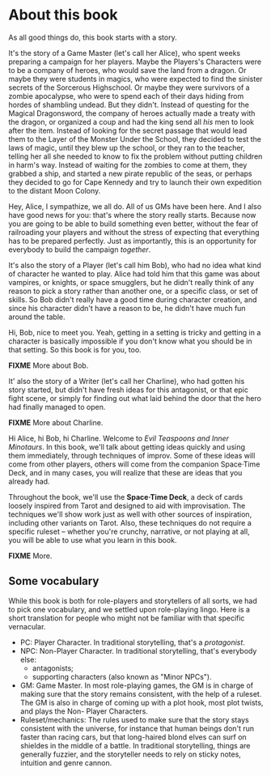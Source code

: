 # About this book

As all good things do, this book starts with a story.

It's the story of a Game Master (let's call her Alice), who spent weeks preparing a campaign for her players. Maybe the Players's Characters were to be a company of heroes, who would save the land from a dragon. Or maybe they were students in magics, who were expected to find the sinister secrets of the Sorcerous Highschool. Or maybe they were survivors of a zombie apocalypse, who were to spend each of their days hiding from hordes of shambling undead. But they didn't. Instead of questing for the Magical Dragonsword, the company of heroes actually made a treaty with the dragon, or organized a coup and had the king send all *his* men to look after the item. Instead of looking for the secret passage that would lead them to the Layer of the Monster Under the School, they decided to test the laws of magic, until they blew up the school, or they ran to the teacher, telling her all she needed to know to fix the problem without putting children in harm's way. Instead of waiting for the zombies to come at them, they grabbed a ship, and started a new pirate republic of the seas, or perhaps they decided to go for Cape Kennedy and try to launch their own expedition to the distant Moon Colony.

Hey, Alice, I sympathize, we all do. All of us GMs have been here. And I also have good news for you: that's where the story really starts. Because now you are going to be able to build something even better, without the fear of railroading your players and without the stress of expecting that everything has to be prepared perfectly. Just as importantly, this is an opportunity for everybody to build the campaign *together*.

It's also the story of a Player (let's call him Bob), who had no idea what kind of character he wanted to play. Alice had told him that this game was about vampires, or knights, or space smugglers, but he didn't really think of any reason to pick a story rather than another one, or a specific class, or set of skills. So Bob didn't really have a good time during character creation, and since his character didn't have a reason to be, he didn't have much fun around the table.

Hi, Bob, nice to meet you. Yeah, getting in a setting is tricky and getting in a character is basically impossible if you don't know what you should be in that setting. So this book is for you, too.

**FIXME** More about Bob.

It' also the story of a Writer (let's call her Charline), who had gotten his story started, but didn't have fresh ideas for this antagonist, or that epic fight scene, or simply for finding out what laid behind the door that the hero had finally managed to open.

**FIXME** More about Charline.

Hi Alice, hi Bob, hi Charline. Welcome to *Evil Teaspoons and Inner Minotaurs*. In this book, we'll talk about getting ideas quickly and using them immediately, through techniques of improv. Some of these ideas will come from other players, others will come from the companion Space·Time Deck, and in many cases, you will realize that these are ideas that you already had.

Throughout the book, we'll use the **Space·Time Deck**, a deck of cards loosely inspired from Tarot and designed to aid with improvisation. The techniques we'll show work just as well with other sources of inspiration, including other variants on Tarot. Also, these techniques do not require a specific ruleset – whether you're crunchy, narrative, or not playing at all, you will be able to use what you learn in this book.

**FIXME** More.

## Some vocabulary

While this book is both for role-players and storytellers of all sorts,
we had to pick one vocabulary, and we settled upon role-playing lingo.
Here is a short translation for people who might not be familiar with
that specific vernacular.

- PC: Player Character. In traditional storytelling, that's a *protagonist*.
- NPC: Non-Player Character. In traditional storytelling, that's everybody else:
    - antagonists;
    - supporting characters (also known as "Minor NPCs").
- GM: Game Master. In most role-playing games, the GM is in charge of making sure
    that the story remains consistent, with the help of a ruleset. The GM is also
    in charge of coming up with a plot hook, most plot twists, and plays the Non-
    Player Characters.
- Ruleset/mechanics: The rules used to make sure that the story stays consistent
    with the universe, for instance that human beings don't run faster than racing
    cars, but that long-haired blond elves can surf on shieldes in the middle of a
    battle. In traditional storytelling, things are generally fuzzier, and the
    storyteller needs to rely on sticky notes, intuition and genre cannon.